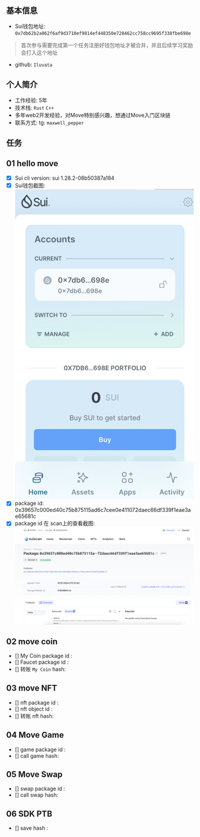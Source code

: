 ## 基本信息
- Sui钱包地址: `0x7db62b2a862f6af9d3710ef9814ef448350e728462cc758cc9695f338fbe698e`
> 首次参与需要完成第一个任务注册好钱包地址才被合并，并且后续学习奖励会打入这个地址
- github: `Iluvata`

## 个人简介
- 工作经验: 5年
- 技术栈: `Rust` `C++`
- 多年web2开发经验，对Move特别感兴趣，想通过Move入门区块链
- 联系方式: tg: `maxwell_pepper` 

## 任务

##   01 hello move  
- [x] Sui cli version: sui 1.28.2-08b50387a184
- [x] Sui钱包截图: ![Sui钱包截图](./images/suiwallet_Iluvata.png)
- [x] package id: 0x39657c000ed40c75b875115ad6c7cee0e411072daec66df339f1eae3ae65681c 
- [x] package id 在 scan上的查看截图:![Scan截图](./images/suiscan_Iluvata.png)

##   02 move coin
- [] My Coin package id : 
- [] Faucet package id : 
- [] 转账 `My Coin` hash:

##   03 move NFT
- [] nft package id :
- [] nft object id : 
- [] 转账 nft  hash:

##   04 Move Game
- [] game package id :
- [] call game hash:

##   05 Move Swap
- [] swap package id :
- [] call swap hash:

##   06 SDK PTB
- [] save hash :
